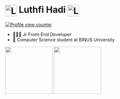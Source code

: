 <h1>
    <a href="https://luthfidi.github.io/Luthfi-Portfolio-Website/index-en">
     <img align="center" alt="Logo Luthfi Hadi" width="36px" src="https://media1.giphy.com/media/v1.Y2lkPTc5MGI3NjExejhvNHU5ZXY2MzJudTA5d21mc2F1ZnQ5cDNod3o4b3g3eXdnb2Q5OSZlcD12MV9pbnRlcm5hbF9naWZfYnlfaWQmY3Q9cw/ky4CxPTvUEZOQl5CHq/giphy.webp"></a>
    <span>Luthfi Hadi</span>
    <img align="center" alt="Logo Luthfi Hadi" width="36px" src="https://media1.giphy.com/media/v1.Y2lkPTc5MGI3NjExejhvNHU5ZXY2MzJudTA5d21mc2F1ZnQ5cDNod3o4b3g3eXdnb2Q5OSZlcD12MV9pbnRlcm5hbF9naWZfYnlfaWQmY3Q9cw/ky4CxPTvUEZOQl5CHq/giphy.webp"></a>
</h1>

<a href="https://github.com/luthfidi">
    <p align="left"><img src="https://komarev.com/ghpvc/?username=luthfidi&style=flat-square&color=blueviolet" alt="Profile view counter"/></p>
</a>

 - 🧑🏽‍💻 Jr Front-End Developer
 - 🏫 Computer Science student at BINUS University
   
<div style="display: inline_block">
    <img height="150em" src="https://github-readme-stats.vercel.app/api?username=luthfidi&theme=tokyonight&show_icons=true&hide_border=true&count_private=true">
    <img height="150em" src="https://github-readme-streak-stats.herokuapp.com/?user=luthfidi&theme=tokyonight&hide_border=true">
</div>

